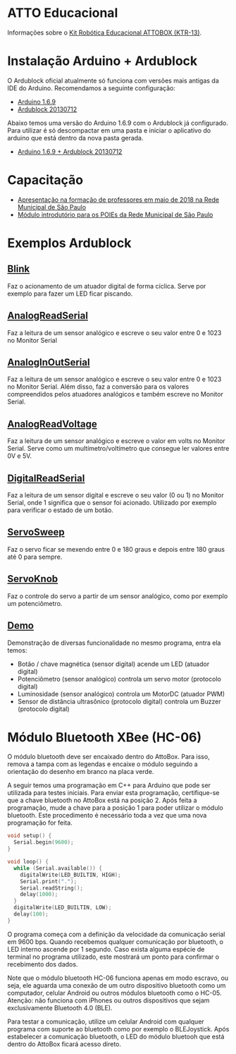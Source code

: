 # ATTO Educacional
Informações sobre o [Kit Robótica Educacional ATTOBOX (KTR-13)](http://attoeducacional.com.br/produtos/#KTR13).

# Instalação Arduino + Ardublock
O Ardublock oficial atualmente só funciona com versões mais antigas da IDE do Arduino. Recomendamos a seguinte configuração:
* [Arduino 1.6.9](https://downloads.arduino.cc/arduino-1.6.9-windows.exe)
* [Ardublock 20130712](https://ufpr.dl.sourceforge.net/project/ardublock/ardublock-all-20130712.jar)

Abaixo temos uma versão do Arduino 1.6.9 com o Ardublock já configurado. Para utilizar é só descompactar em uma pasta e iniciar o aplicativo do arduino que está dentro da nova pasta gerada.
* [Arduino 1.6.9 + Ardublock 20130712](https://github.com/jaafreitas/atto/releases/download/v1.0/arduino-1.6.9-windows.ardublock.zip)

# Capacitação
* [Apresentação na formação de professores em maio de 2018 na Rede Municipal de São Paulo](https://docs.google.com/presentation/d/1-66BY88nIFKMLU0I78xY9dok_Q6FcfNTvEGfrUrLoSI/edit?usp=sharing)
* [Módulo introdutório para os POIEs da Rede Municipal de São Paulo](https://docs.google.com/presentation/d/1inzewvjghmF-ega02I1XdL2QNajITBSi9WvUowwFNfA/edit?usp=sharing)

# Exemplos Ardublock
## [Blink](ExemplosArdublock/01.%20Blink.abp)
Faz o acionamento de um atuador digital de forma cíclica. Serve por exemplo para fazer um LED ficar piscando.

## [AnalogReadSerial](ExemplosArdublock/01.%20AnalogReadSerial.abp)
Faz a leitura de um sensor analógico e escreve o seu valor entre 0 e 1023 no Monitor Serial

## [AnalogInOutSerial](ExemplosArdublock/03.%20AnalogInOutSerial.abp)
Faz a leitura de um sensor analógico e escreve o seu valor entre 0 e 1023 no Monitor Serial. Além disso, faz a conversão para os valores compreendidos pelos atuadores analógicos e também escreve no Monitor Serial.

## [AnalogReadVoltage](ExemplosArdublock/01.%20AnalogReadVoltage.abp)
Faz a leitura de um sensor analógico e escreve o valor em volts no Monitor Serial. Serve como um multímetro/voltímetro que consegue ler valores entre 0V e 5V.

## [DigitalReadSerial](ExemplosArdublock/01.%20DigitalReadSerial.abp)
Faz a leitura de um sensor digital e escreve o seu valor (0 ou 1) no Monitor Serial, onde 1 significa que o sensor foi acionado. Utilizado por exemplo para verificar o estado de um botão.

## [ServoSweep](ExemplosArdublock/ServoSweep.abp)
Faz o servo ficar se mexendo entre 0 e 180 graus e depois entre 180 graus até 0 para sempre.

## [ServoKnob](ExemplosArdublock/ServoKnob.abp)
Faz o controle do servo a partir de um sensor analógico, como por exemplo um potenciômetro.

## [Demo](ExemplosArdublock/Demo.abp)
Demonstração de diversas funcionalidade no mesmo programa, entra ela temos:
* Botão / chave magnética (sensor digital) acende um LED (atuador digital)
* Potenciômetro (sensor analógico) controla um servo motor (protocolo digital)
* Luminosidade (sensor analógico) controla um MotorDC (atuador PWM)
* Sensor de distância ultrasônico (protocolo digital) controla um Buzzer (protocolo digital)

# Módulo Bluetooth XBee (HC-06)
O módulo bluetooth deve ser encaixado dentro do AttoBox. Para isso, remova a tampa com as legendas e encaixe o módulo seguindo a orientação do desenho em branco na placa verde.

A seguir temos uma programação em C++ para Arduino que pode ser utilizada para testes iniciais. Para enviar esta programação, certifique-se que a chave bluetooth no AttoBox está na posição 2. Após feita a programação, mude a chave para a posição 1 para poder utilizar o módulo bluetooth. Este procedimento é necessário toda a vez que uma nova programação for feita.
```cpp
void setup() {
  Serial.begin(9600);
}

void loop() {
  while (Serial.available()) {
    digitalWrite(LED_BUILTIN, HIGH);
    Serial.print(".");
    Serial.readString();
    delay(1000);
  }
  digitalWrite(LED_BUILTIN, LOW);        
  delay(100);
}
```
O programa começa com a definição da velocidade da comunicação serial em 9600 bps. Quando recebemos qualquer comunicação por bluetooth, o LED interno ascende por 1 segundo. Caso exista alguma espécie de terminal no programa utilizado, este mostrará um ponto para confirmar o recebimento dos dados.

Note que o módulo bluetooth HC-06 funciona apenas em modo escravo, ou seja, ele aguarda uma conexão de um outro dispositivo bluetooth como um computador, celular Android ou outros módulos bluetooth como o HC-05. Atenção: não funciona com iPhones ou outros dispositivos que sejam exclusivamente Bluetooth 4.0 (BLE).

Para testar a comunicação, utilize um celular Android com qualquer programa com suporte ao bluetooth como por exemplo o BLEJoystick. Após estabelecer a comunicação bluetooth, o LED do módulo bluetooh que está dentro do AttoBox ficará acesso direto.
